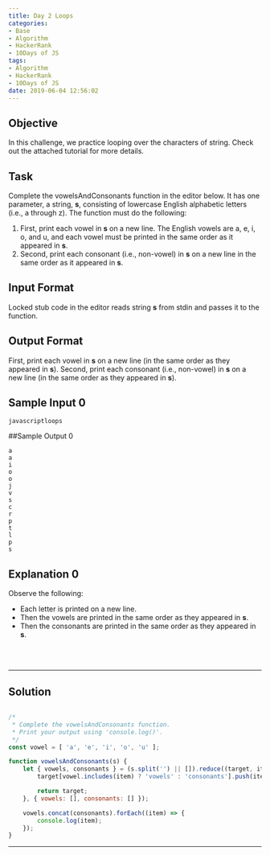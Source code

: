 ```yaml
---
title: Day 2 Loops
categories:
- Base
- Algorithm
- HackerRank
- 10Days of JS
tags:
- Algorithm
- HackerRank
- 10Days of JS
date: 2019-06-04 12:56:02
---
```


## Objective

In this challenge, we practice looping over the characters of string. Check out the attached tutorial for more details.


## Task

Complete the vowelsAndConsonants function in the editor below. It has one parameter, a string, **s**, consisting of lowercase English alphabetic letters (i.e., a through z). The function must do the following:

1. First, print each vowel in **s** on a new line. The English vowels are a, e, i, o, and u, and each vowel must be printed in the same order as it appeared in **s**.
2. Second, print each consonant (i.e., non-vowel) in **s** on a new line in the same order as it appeared in **s**.


## Input Format

Locked stub code in the editor reads string **s** from stdin and passes it to the function.


## Output Format

First, print each vowel in **s** on a new line (in the same order as they appeared in **s**). Second, print each consonant (i.e., non-vowel) in **s** on a new line (in the same order as they appeared in **s**).


## Sample Input 0

```
javascriptloops
```


##Sample Output 0

```
a
a
i
o
o
j
v
s
c
r
p
t
l
p
s
```


## Explanation 0

Observe the following:

- Each letter is printed on a new line.
- Then the vowels are printed in the same order as they appeared in **s**.
- Then the consonants are printed in the same order as they appeared in **s**.

<br/>
<br/>

---

## Solution

```javascript

/*
 * Complete the vowelsAndConsonants function.
 * Print your output using 'console.log()'.
 */
const vowel = [ 'a', 'e', 'i', 'o', 'u' ];

function vowelsAndConsonants(s) {
    let { vowels, consonants } = (s.split('') || []).reduce((target, item) => {
        target[vowel.includes(item) ? 'vowels' : 'consonants'].push(item)

        return target;
    }, { vowels: [], consonants: [] });

    vowels.concat(consonants).forEach((item) => {
        console.log(item);
    });
}


```

---